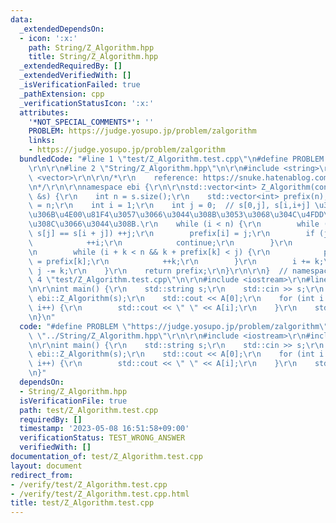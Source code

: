 ```yaml
---
data:
  _extendedDependsOn:
  - icon: ':x:'
    path: String/Z_Algorithm.hpp
    title: String/Z_Algorithm.hpp
  _extendedRequiredBy: []
  _extendedVerifiedWith: []
  _isVerificationFailed: true
  _pathExtension: cpp
  _verificationStatusIcon: ':x:'
  attributes:
    '*NOT_SPECIAL_COMMENTS*': ''
    PROBLEM: https://judge.yosupo.jp/problem/zalgorithm
    links:
    - https://judge.yosupo.jp/problem/zalgorithm
  bundledCode: "#line 1 \"test/Z_Algorithm.test.cpp\"\n#define PROBLEM \"https://judge.yosupo.jp/problem/zalgorithm\"\
    \r\n\r\n#line 2 \"String/Z_Algorithm.hpp\"\n\r\n#include <string>\r\n#include\
    \ <vector>\r\n\r\n/*\r\n    reference: https://snuke.hatenablog.com/entry/2014/12/03/214243\r\
    \n*/\r\n\r\nnamespace ebi {\r\n\r\nstd::vector<int> Z_Algorithm(const std::string\
    \ &s) {\r\n    int n = s.size();\r\n    std::vector<int> prefix(n);\r\n    prefix[0]\
    \ = n;\r\n    int i = 1;\r\n    int j = 0;  // s[0,j], s[i,i+j] \u304C\u3059\u3067\
    \u306B\u4E00\u81F4\u3057\u3066\u3044\u308B\u3053\u3068\u304C\u4FDD\u8A3C\u3055\
    \u308C\u3066\u3044\u308B.\r\n    while (i < n) {\r\n        while (i + j < n &&\
    \ s[j] == s[i + j]) ++j;\r\n        prefix[i] = j;\r\n        if (j == 0) {\r\n\
    \            ++i;\r\n            continue;\r\n        }\r\n        int k = 1;\r\
    \n        while (i + k < n && k + prefix[k] < j) {\r\n            prefix[i + k]\
    \ = prefix[k];\r\n            ++k;\r\n        }\r\n        i += k;\r\n       \
    \ j -= k;\r\n    }\r\n    return prefix;\r\n}\r\n\r\n}  // namespace ebi\n#line\
    \ 4 \"test/Z_Algorithm.test.cpp\"\n\r\n#include <iostream>\r\n#line 7 \"test/Z_Algorithm.test.cpp\"\
    \n\r\nint main() {\r\n    std::string s;\r\n    std::cin >> s;\r\n    auto A =\
    \ ebi::Z_Algorithm(s);\r\n    std::cout << A[0];\r\n    for (int i = 1; i < s.size();\
    \ i++) {\r\n        std::cout << \" \" << A[i];\r\n    }\r\n    std::cout << std::endl;\r\
    \n}\n"
  code: "#define PROBLEM \"https://judge.yosupo.jp/problem/zalgorithm\"\r\n\r\n#include\
    \ \"../String/Z_Algorithm.hpp\"\r\n\r\n#include <iostream>\r\n#include <vector>\r\
    \n\r\nint main() {\r\n    std::string s;\r\n    std::cin >> s;\r\n    auto A =\
    \ ebi::Z_Algorithm(s);\r\n    std::cout << A[0];\r\n    for (int i = 1; i < s.size();\
    \ i++) {\r\n        std::cout << \" \" << A[i];\r\n    }\r\n    std::cout << std::endl;\r\
    \n}"
  dependsOn:
  - String/Z_Algorithm.hpp
  isVerificationFile: true
  path: test/Z_Algorithm.test.cpp
  requiredBy: []
  timestamp: '2023-05-08 16:51:58+09:00'
  verificationStatus: TEST_WRONG_ANSWER
  verifiedWith: []
documentation_of: test/Z_Algorithm.test.cpp
layout: document
redirect_from:
- /verify/test/Z_Algorithm.test.cpp
- /verify/test/Z_Algorithm.test.cpp.html
title: test/Z_Algorithm.test.cpp
---
```

